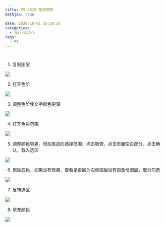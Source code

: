 ```yaml
---
title: PS 2019 笔迹提取
mathjax: true

date: 2020-10-01 18:20:56
categories:
  - 设计/UI/PS
tags:
  - PS
---
```


#

1. 复制图层

![](0001.jpg)

2. 打开色阶

![](0002.jpg)

3. 调整色阶使文字颜色更深

![](0003.jpg)

4. 打开色彩范围

![](0004.jpg)

5. 调整颜色容差，增加笔迹的选择范围，点击吸管，点击页面空白部分，点击确认，载入选区

![](0005.jpg)

6. 删除底色，如果没有效果，查看是否因为右侧图层没有把备份图层，取消勾选

![](0006.jpg)

7. 反转选区

![](0007.jpg)

8. 填充颜色

![](0008.jpg)

